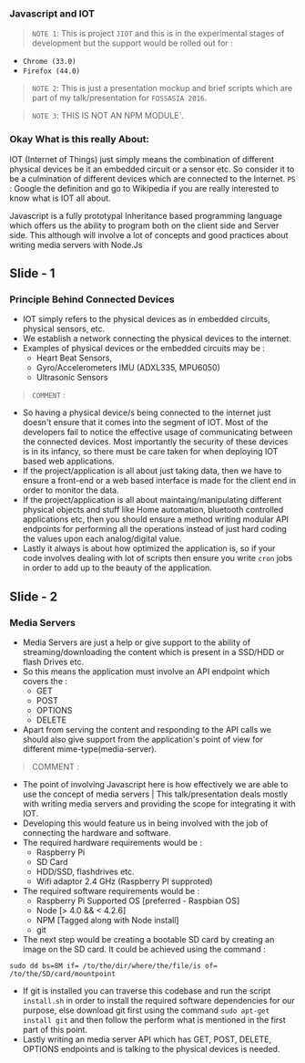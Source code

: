### Javascript and IOT

> `NOTE 1`: This is project `JIOT` and this is in the experimental stages of development but the support would be rolled out for :
- `Chrome (33.0)`
- `Firefox (44.0)`

> `NOTE 2`: This is just a presentation mockup and brief scripts which are part of my talk/presentation for `FOSSASIA 2016`.

> `NOTE 3`: THIS IS NOT AN NPM MODULE`.

### Okay What is this really About:

IOT (Internet of Things) just simply means the combination of different physical devices be it an embedded circuit or a sensor etc. So consider it to be a culmination of different devices which are connected to the Internet.
`PS` : Google the definition and go to Wikipedia if you are really interested to know what is IOT all about.

Javascript is a fully prototypal Inheritance based programming language which offers us the ability to program both on the client side and Server side. This although will involve a lot of concepts and good practices about writing media servers with Node.Js

## Slide - 1

### Principle Behind Connected Devices

- IOT simply refers to the physical devices as in embedded circuits, physical sensors, etc.
- We establish a network connecting the physical devices to the internet.
- Examples of physical devices or the embedded circuits may be :
    + Heart Beat Sensors,
    + Gyro/Accelerometers IMU (ADXL335, MPU6050)
    + Ultrasonic Sensors

> `COMMENT` :

- So having a physical device/s being connected to the internet just doesn't ensure that it comes into the segment of IOT. Most of the developers fail to notice the effective usage of communicating between the connected devices. Most importantly the security of these devices is in its infancy, so there must be care taken for when deploying IOT based web applications.
- If the project/application is all about just taking data, then we have to ensure a front-end or a web based interface is made for the client end in order to monitor the data.
- If the project/application is all about maintaing/manipulating different physical objects and stuff like Home automation, bluetooth controlled applications etc, then you should ensure a method writing modular API endpoints for performing all the operations instead of just hard coding the values upon each analog/digital value.
- Lastly it always is about how optimized the application is, so if your code involves dealing with lot of scripts then ensure you write `cron` jobs in order to add up to the beauty of the application.

## Slide - 2

### Media Servers

- Media Servers are just a help or give support to the ability of streaming/downloading the content which is present in a SSD/HDD or flash Drives etc.
- So this means the application must involve an API endpoint which covers the :
    + GET
    + POST
    + OPTIONS
    + DELETE
- Apart from serving the content and responding to the API calls we should also give support from the application's point of view for different mime-type(media-server).

> COMMENT :

- The point of involving Javascript here is how effectively we are able to use the concept of media servers | This talk/presentation deals mostly with writing media servers and providing the scope for integrating it with IOT.
- Developing this would feature us in being involved with the job of connecting the hardware and software.
- The required hardware requirements would be :
    + Raspberry Pi
    + SD Card
    + HDD/SSD, flashdrives etc.
    + Wifi adaptor 2.4 GHz (Raspberry PI supproted)
- The required software requirements would be :
    + Raspberry Pi Supported OS [preferred - Raspbian OS]
    + Node [> 4.0 && < 4.2.6]
    + NPM [Tagged along with Node install]
    + git
- The next step would be creating a bootable SD card by creating an image on the SD card. It could be achieved using the command :
```
sudo dd bs=8M if= /to/the/dir/where/the/file/is of= /to/the/SD/card/mountpoint
```
- If git is installed you can traverse this codebase and run the script `install.sh` in order to install the required software dependencies for our purpose, else download git first using the command `sudo apt-get install git` and then follow the perform what is mentioned in the first part of this point.
- Lastly writing an media server API which has GET, POST, DELETE, OPTIONS endpoints and is talking to the physical devices is needed.


